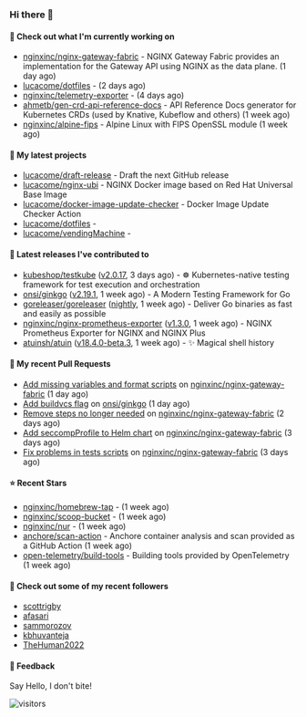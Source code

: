 ### Hi there 👋

#### 👷 Check out what I'm currently working on

- [nginxinc/nginx-gateway-fabric](https://github.com/nginxinc/nginx-gateway-fabric) - NGINX Gateway Fabric provides an implementation for the Gateway API using NGINX as the data plane. (1 day ago)
- [lucacome/dotfiles](https://github.com/lucacome/dotfiles) -  (2 days ago)
- [nginxinc/telemetry-exporter](https://github.com/nginxinc/telemetry-exporter) -  (4 days ago)
- [ahmetb/gen-crd-api-reference-docs](https://github.com/ahmetb/gen-crd-api-reference-docs) - API Reference Docs generator for Kubernetes CRDs (used by Knative, Kubeflow and others) (1 week ago)
- [nginxinc/alpine-fips](https://github.com/nginxinc/alpine-fips) - Alpine Linux with FIPS OpenSSL module (1 week ago)

#### 🌱 My latest projects

- [lucacome/draft-release](https://github.com/lucacome/draft-release) - Draft the next GitHub release
- [lucacome/nginx-ubi](https://github.com/lucacome/nginx-ubi) - NGINX Docker image based on Red Hat Universal Base Image
- [lucacome/docker-image-update-checker](https://github.com/lucacome/docker-image-update-checker) - Docker Image Update Checker Action
- [lucacome/dotfiles](https://github.com/lucacome/dotfiles) - 
- [lucacome/vendingMachine](https://github.com/lucacome/vendingMachine) - 

#### 🔭 Latest releases I've contributed to

- [kubeshop/testkube](https://github.com/kubeshop/testkube) ([v2.0.17](https://github.com/kubeshop/testkube/releases/tag/v2.0.17), 3 days ago) - ☸️ Kubernetes-native testing framework for test execution and orchestration
- [onsi/ginkgo](https://github.com/onsi/ginkgo) ([v2.19.1](https://github.com/onsi/ginkgo/releases/tag/v2.19.1), 1 week ago) - A Modern Testing Framework for Go
- [goreleaser/goreleaser](https://github.com/goreleaser/goreleaser) ([nightly](https://github.com/goreleaser/goreleaser/releases/tag/nightly), 1 week ago) - Deliver Go binaries as fast and easily as possible
- [nginxinc/nginx-prometheus-exporter](https://github.com/nginxinc/nginx-prometheus-exporter) ([v1.3.0](https://github.com/nginxinc/nginx-prometheus-exporter/releases/tag/v1.3.0), 1 week ago) - NGINX Prometheus Exporter for NGINX and NGINX Plus
- [atuinsh/atuin](https://github.com/atuinsh/atuin) ([v18.4.0-beta.3](https://github.com/atuinsh/atuin/releases/tag/v18.4.0-beta.3), 1 week ago) - ✨ Magical shell history

#### 🔨 My recent Pull Requests

- [Add missing variables and format scripts](https://github.com/nginxinc/nginx-gateway-fabric/pull/2330) on [nginxinc/nginx-gateway-fabric](https://github.com/nginxinc/nginx-gateway-fabric) (1 day ago)
- [Add buildvcs flag](https://github.com/onsi/ginkgo/pull/1442) on [onsi/ginkgo](https://github.com/onsi/ginkgo) (1 day ago)
- [Remove steps no longer needed](https://github.com/nginxinc/nginx-gateway-fabric/pull/2324) on [nginxinc/nginx-gateway-fabric](https://github.com/nginxinc/nginx-gateway-fabric) (2 days ago)
- [Add seccompProfile to Helm chart](https://github.com/nginxinc/nginx-gateway-fabric/pull/2323) on [nginxinc/nginx-gateway-fabric](https://github.com/nginxinc/nginx-gateway-fabric) (3 days ago)
- [Fix problems in tests scripts](https://github.com/nginxinc/nginx-gateway-fabric/pull/2320) on [nginxinc/nginx-gateway-fabric](https://github.com/nginxinc/nginx-gateway-fabric) (3 days ago)

#### ⭐ Recent Stars

- [nginxinc/homebrew-tap](https://github.com/nginxinc/homebrew-tap) -  (1 week ago)
- [nginxinc/scoop-bucket](https://github.com/nginxinc/scoop-bucket) -  (1 week ago)
- [nginxinc/nur](https://github.com/nginxinc/nur) -  (1 week ago)
- [anchore/scan-action](https://github.com/anchore/scan-action) - Anchore container analysis and scan provided as a GitHub Action (1 week ago)
- [open-telemetry/build-tools](https://github.com/open-telemetry/build-tools) - Building tools provided by OpenTelemetry (1 week ago)

#### 👯 Check out some of my recent followers

- [scottrigby](https://github.com/scottrigby)
- [afasari](https://github.com/afasari)
- [sammorozov](https://github.com/sammorozov)
- [kbhuvanteja](https://github.com/kbhuvanteja)
- [TheHuman2022](https://github.com/TheHuman2022)

#### 💬 Feedback

Say Hello, I don't bite!

![visitors](https://visitor-badge.laobi.icu/badge?page_id=lucacome.visitor-badge)
#
